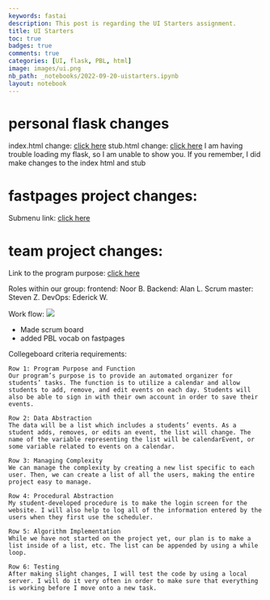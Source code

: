 ```yaml
---
keywords: fastai
description: This post is regarding the UI Starters assignment.
title: UI Starters
toc: true
badges: true 
comments: true 
categories: [UI, flask, PBL, html] 
image: images/ui.png
nb_path: _notebooks/2022-09-20-uistarters.ipynb
layout: notebook
---
```


<!--
#################################################
### THIS FILE WAS AUTOGENERATED! DO NOT EDIT! ###
#################################################
# file to edit: _notebooks/2022-09-20-uistarters.ipynb
-->

<div class="container" id="notebook-container">
        
<div class="cell border-box-sizing text_cell rendered"><div class="inner_cell">
<div class="text_cell_render border-box-sizing rendered_html">
<h1 id="personal-flask-changes">personal flask changes<a class="anchor-link" href="#personal-flask-changes"> </a></h1><p>index.html change: <a href="">click here</a>
stub.html change: <a href="">click here</a>
I am having trouble loading my flask, so I am unable to show you. If you remember, I did make changes to the index html and stub</p>

</div>
</div>
</div>
<div class="cell border-box-sizing text_cell rendered"><div class="inner_cell">
<div class="text_cell_render border-box-sizing rendered_html">
<h1 id="fastpages-project-changes:">fastpages project changes:<a class="anchor-link" href="#fastpages-project-changes:"> </a></h1><p>Submenu link: <a href="https://unlqsting.github.io/AP-Comp-fastpages/submenu/">click here</a></p>

</div>
</div>
</div>
<div class="cell border-box-sizing text_cell rendered"><div class="inner_cell">
<div class="text_cell_render border-box-sizing rendered_html">
<h1 id="team-project-changes:">team project changes:<a class="anchor-link" href="#team-project-changes:"> </a></h1><p>Link to the program purpose: <a href="https://unlqsting.github.io/AP-Comp-fastpages/project/college%20board/questions/2022/09/25/PBLProject.html">click here</a></p>
<p>Roles within our group: 
    frontend: Noor B.
    Backend: Alan L.
    Scrum master: Steven Z.
    DevOps: Ederick W.</p>
<p>Work flow: 
    <img src="https://github.com/Unlqsting/AP-Comp-fastpages/blob/master/images/Thingy.png"></p>
<ul>
<li>Made scrum board</li>
<li>added PBL vocab on fastpages</li>
</ul>
<p>Collegeboard criteria requirements:</p>

<pre><code>Row 1: Program Purpose and Function
Our program’s purpose is to provide an automated organizer for students’ tasks. The function is to utilize a calendar and allow students to add, remove, and edit events on each day. Students will also be able to sign in with their own account in order to save their events.

Row 2: Data Abstraction
The data will be a list which includes a students’ events. As a student adds, removes, or edits an event, the list will change. The name of the variable representing the list will be calendarEvent, or some variable related to events on a calendar.

Row 3: Managing Complexity
We can manage the complexity by creating a new list specific to each user. Then, we can create a list of all the users, making the entire project easy to manage.

Row 4: Procedural Abstraction
My student-developed procedure is to make the login screen for the website. I will also help to log all of the information entered by the users when they first use the scheduler.

Row 5: Algorithm Implementation
While we have not started on the project yet, our plan is to make a list inside of a list, etc. The list can be appended by using a while loop.

Row 6: Testing
After making slight changes, I will test the code by using a local server. I will do it very often in order to make sure that everything is working before I move onto a new task.</code></pre>

</div>
</div>
</div>
</div>
 

